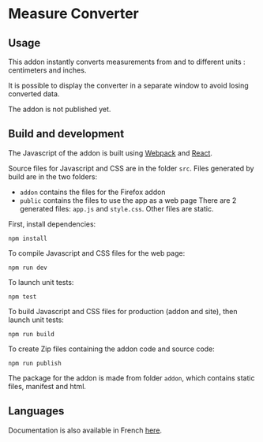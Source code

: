 # Measure Converter

## Usage

This addon instantly converts measurements from and to different units : centimeters and inches.

It is possible to display the converter in a separate window to avoid losing converted data.

The addon is not published yet.

## Build and development

The Javascript of the addon is built using [Webpack](https://webpack.js.org) and [React](https://reactjs.org).

Source files for Javascript and CSS are in the folder `src`. 
Files generated by build are in the two folders:
* `addon` contains the files for the Firefox addon
* `public` contains the files to use the app as a web page
There are 2 generated files: `app.js` and `style.css`. Other files are static.

First, install dependencies:

`npm install`

To compile Javascript and CSS files for the web page:

`npm run dev`

To launch unit tests:

`npm test`

To build Javascript and CSS files for production (addon and site), then launch unit tests:

`npm run build`

To create Zip files containing the addon code and source code:

`npm run publish`

The package for the addon is made from folder `addon`, which contains static files, manifest and html.

## Languages

Documentation is also available in French [here](README.fr.md).
